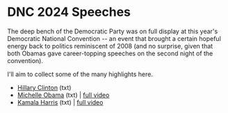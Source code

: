 # DNC 2024 Speeches

The deep bench of the Democratic Party was on full display at this year's Democratic National Convention -- an event that 
brought a certain hopeful energy back to politics reminiscent of 2008 (and no surprise, given that both Obamas gave career-topping
speeches on the second night of the convention).

I'll aim to collect some of the many highlights here.

* [Hillary Clinton](https://github.com/doctorparadox/historical-texts/blob/master/speeches/dnc2024/hillary-clinton-speech.txt) (txt)
* [Michelle Obama](https://github.com/doctorparadox/historical-texts/blob/master/speeches/dnc2024/michelle-obama-speech.txt) (txt) | [full video](https://x.com/Acyn/status/1826107608006275145?t=lN1r_8vKRwJJE7cZNDdGgA&s=09)
* [Kamala Harris](https://github.com/doctorparadox/historical-texts/blob/master/speeches/dnc2024/kamala-harris-speech.txt) (txt) | [full video](https://www.youtube.com/watch?v=1aZLL63wlTU)
